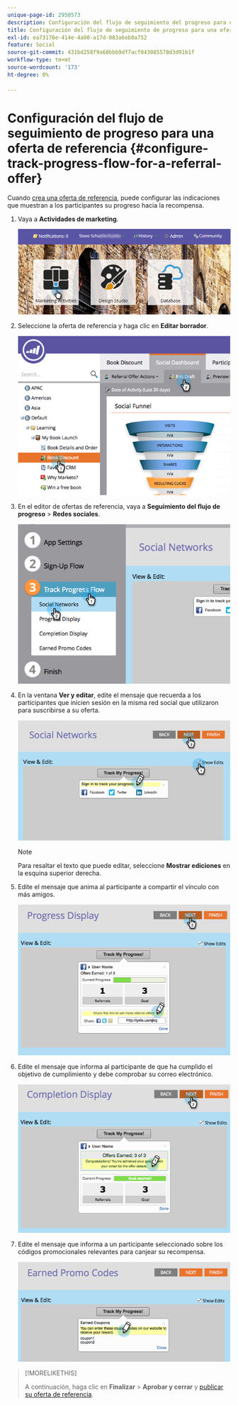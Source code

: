```yaml
---
unique-page-id: 2950573
description: Configuración del flujo de seguimiento del progreso para una oferta de referencia - Documentos de Marketo - Documentación del producto
title: Configuración del flujo de seguimiento de progreso para una oferta de referencia
exl-id: ea73176e-414e-4a90-a17d-083a6eb0a752
feature: Social
source-git-commit: 431bd258f9a68bbb9df7acf043085578d3d91b1f
workflow-type: tm+mt
source-wordcount: '173'
ht-degree: 0%

---
```


# Configuración del flujo de seguimiento de progreso para una oferta de referencia {#configure-track-progress-flow-for-a-referral-offer}

Cuando [crea una oferta de referencia](/help/marketo/product-docs/demand-generation/social/referral-offers/create-a-referral-offer.md), puede configurar las indicaciones que muestran a los participantes su progreso hacia la recompensa.

1. Vaya a **Actividades de marketing**.

   ![](assets/login-marketing-activities-4.png)

1. Seleccione la oferta de referencia y haga clic en **Editar borrador**.

   ![](assets/image2014-9-22-14-3a35-3a31.png)

1. En el editor de ofertas de referencia, vaya a **Seguimiento del flujo de progreso** > **Redes sociales**.

   ![](assets/image2014-9-22-14-3a35-3a43.png)

1. En la ventana **Ver y editar**, edite el mensaje que recuerda a los participantes que inicien sesión en la misma red social que utilizaron para suscribirse a su oferta.

   ![](assets/image2014-9-22-14-3a35-3a58.png)

   >[!NOTE]
   >
   >Para resaltar el texto que puede editar, seleccione **Mostrar ediciones** en la esquina superior derecha.

1. Edite el mensaje que anima al participante a compartir el vínculo con más amigos.

   ![](assets/image2014-9-22-14-3a36-3a22.png)

1. Edite el mensaje que informa al participante de que ha cumplido el objetivo de cumplimiento y debe comprobar su correo electrónico.

   ![](assets/image2014-9-22-14-3a36-3a36.png)

1. Edite el mensaje que informa a un participante seleccionado sobre los códigos promocionales relevantes para canjear su recompensa.

   ![](assets/image2014-9-22-14-3a36-3a43.png)

>[!MORELIKETHIS]
>
>A continuación, haga clic en **Finalizar** > **Aprobar y cerrar** y [publicar su oferta de referencia](/help/marketo/product-docs/demand-generation/social/referral-offers/publish-a-referral-offer.md).
